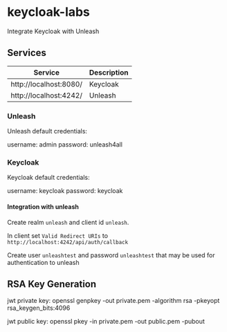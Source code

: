 # keycloak-labs

Integrate Keycloak with Unleash

## Services

| Service      | Description           |
|--------------|-----------------------|
| http://localhost:8080/ |  Keycloak | 
| http://localhost:4242/ | Unleash |

### Unleash

Unleash default credentials:

username: admin
password: unleash4all

### Keycloak

Keycloak default credentials:

username: keycloak
password: keycloak

#### Integration with unleash

Create realm `unleash` and client id `unleash`.

In client set `Valid Redirect URIs` to `http://localhost:4242/api/auth/callback`

Create user `unleashtest` and password `unleashtest` that may be used for authentication to unleash

## RSA Key Generation

jwt private key:
openssl genpkey -out private.pem -algorithm rsa -pkeyopt rsa_keygen_bits:4096

jwt public key:
openssl pkey -in private.pem -out public.pem -pubout